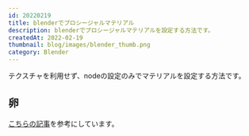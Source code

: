 ```yaml
---
id: 20220219
title: blenderでプロシージャルマテリアル
description: blenderでプロシージャルマテリアルを設定する方法です。
createdAt: 2022-02-19
thumbnail: blog/images/blender_thumb.png
category: Blender
---
```


テクスチャを利用せず、nodeの設定のみでマテリアルを設定する方法です。  


## 卵
[こちらの記事](https://harkerhack.com/blender-procedural-material-egg/)を参考にしています。

<dynamic-image path="blog/images/20220219/01.png" alt="たまご" ></dynamic-image>

